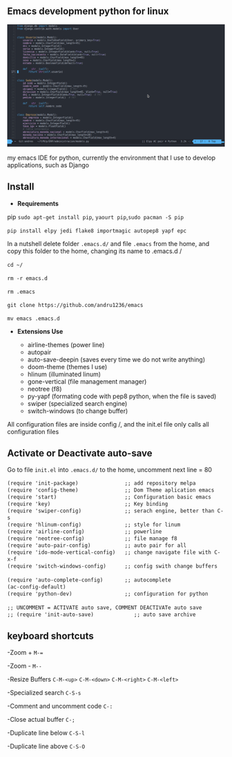 ## Emacs development python for linux

![Alt text](https://github.com/andru1236/emacs/blob/master/my-emacs.png "My Emacs")

my emacs IDE for python, currently the environment that I use to develop applications, such as Django

## Install

- **Requirements**

pip `sudo apt-get install pip`, `yaourt pip`,`sudo pacman -S pip`

`pip install elpy jedi flake8 importmagic autopep8 yapf epc`

In a nutshell delete folder `.emacs.d/` and file `.emacs` from the home, and copy this folder to the home, changing its name to .emacs.d /

`cd ~/`

`rm -r emacs.d`

`rm .emacs`

`git clone https://github.com/andru1236/emacs` 

`mv emacs .emacs.d`


- **Extensions Use**

  - airline-themes (power line)
  - autopair
  - auto-save-deepin (saves every time we do not write anything)
  - doom-theme (themes I use)
  - hlinum (illuminated linum)
  - gone-vertical (file management manager)
  - neotree (f8)
  - py-yapf (formating code with pep8 python, when the file is saved)
  - swiper (specialized search engine)
  - switch-windows (to change buffer)
  
All configuration files are inside config /, and the init.el file only calls all configuration files

## Activate or Deactivate auto-save 

Go to file `init.el` into `.emacs.d/` to the home, uncomment next line = 80 

```
(require 'init-package)               ;; add repository melpa
(require 'config-theme)               ;; Dom Theme aplication emacs
(require 'start)                      ;; Configuration basic emacs
(require 'key)                        ;; Key binding
(require 'swiper-config)              ;; serach engine, better than C-s
(require 'hlinum-config)              ;; style for linum 
(require 'airline-config)             ;; powerline
(require 'neotree-config)             ;; file manage f8
(require 'auto-pair-config)           ;; auto pair for all
(require 'ido-mode-vertical-config)   ;; change navigate file with C-x-f
(require 'switch-windows-config)      ;; config swith change buffers

(require 'auto-complete-config)       ;; autocomplete
(ac-config-default)
(require 'python-dev)                 ;; configuration for python

;; UNCOMMENT = ACTIVATE auto save, COMMENT DEACTIVATe auto save
;; (require 'init-auto-save)             ;; auto save archive

```

## keyboard shortcuts

  -Zoom + `M-=`

  -Zoom - `M--`
  
  -Resize Buffers   `C-M-<up>`
                    `C-M-<down>`
                    `C-M-<right>`
                    `C-M-<left>`
                    
  -Specialized search `C-S-s`
  
  -Comment and uncomment code `C-:`
  
  -Close actual buffer   `C-;`
  
  -Duplicate line below  `C-S-l`
  
  -Duplicate line above  `C-S-O`


